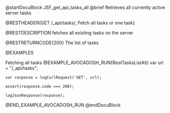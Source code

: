 
@startDocuBlock JSF_get_api_tasks_all
@brief Retrieves all currently active server tasks

@RESTHEADER{GET /_api/tasks/, Fetch all tasks or one task}

@RESTDESCRIPTION
fetches all existing tasks on the server

@RESTRETURNCODE{200}
The list of tasks

@EXAMPLES

Fetching all tasks
@EXAMPLE_AVOCADOSH_RUN{RestTasksListAll}
    var url = "/_api/tasks";

    var response = logCurlRequest('GET', url);

    assert(response.code === 200);

    logJsonResponse(response);

@END_EXAMPLE_AVOCADOSH_RUN
@endDocuBlock

